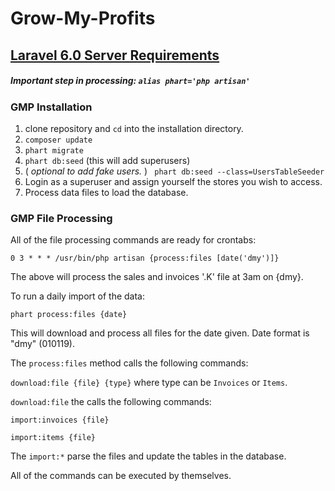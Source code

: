 # Grow-My-Profits

## [Laravel 6.0 Server Requirements](https://laravel.com/docs/6.0/installation#server-requirements)

##### Important step in processing: `alias phart='php artisan'`

### GMP Installation
1. clone repository and `cd` into the installation directory.
1. ```composer update```
1. ```phart migrate```
1. ```phart db:seed```
(this will add superusers)
1. ( _optional to add fake users._ ) ``` phart db:seed --class=UsersTableSeeder``` 
1. Login as a superuser and assign yourself the stores you wish to access.
1. Process data files to load the database.

### GMP File Processing

All of the file processing commands are ready for crontabs:

`0 3 * * * /usr/bin/php artisan {process:files [date('dmy')]}` 

The above will process the sales and invoices '.K' file at 3am on {dmy}.

To run a daily import of the data:

```phart process:files {date}```

This will download and process all files for the date given. 
Date format is "dmy" (010119).

The ```process:files```  method calls the following commands:

```download:file {file} {type}``` where type can be ```Invoices``` or ```Items```.

```download:file``` the calls the following commands:

 ```import:invoices {file}```

 ```import:items {file}```

The ```import:*```  parse the files and update the tables in the database.

All of the commands can be executed by themselves.

